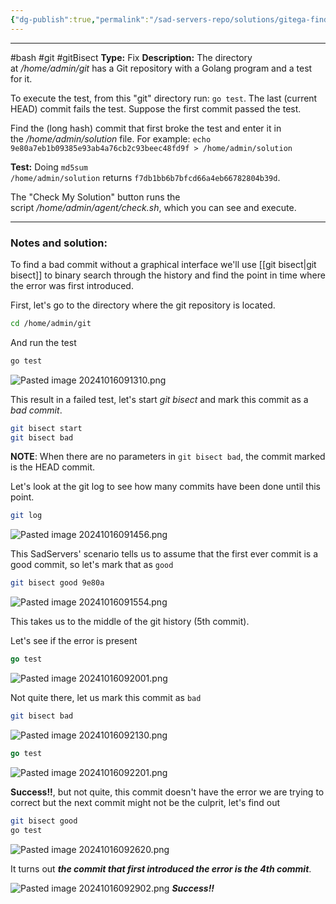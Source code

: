 ```yaml
---
{"dg-publish":true,"permalink":"/sad-servers-repo/solutions/gitega-find-the-bad-git-commit/"}
---
```


---
#bash #git #gitBisect
**Type:** Fix
**Description:** The directory at _/home/admin/git_ has a Git repository with a Golang program and a test for it.  
  
To execute the test, from this "git" directory run: `go test`. The last (current HEAD) commit fails the test. Suppose the first commit passed the test.  
  
Find the (long hash) commit that first broke the test and enter it in the _/home/admin/solution_ file. For example: `echo 9e80a7eb1b09385e93ab4a76cb2c93beec48fd9f > /home/admin/solution`

**Test:** Doing `md5sum /home/admin/solution` returns `f7db1bb6b7bfcd66a4eb66782804b39d`.  
  
The "Check My Solution" button runs the script _/home/admin/agent/check.sh_, which you can see and execute.

---
### Notes and solution:
To find a bad commit without a graphical interface we'll use [[git bisect\|git bisect]] to binary search through the history and find the point in time where the error was first introduced.

First, let's go to the directory where the git repository is located.

```bash
cd /home/admin/git
```

And run the test

```bash
go test
```
![Pasted image 20241016091310.png](/img/user/Sad%20Servers%20repo/Solutions/Reference%20images/Pasted%20image%2020241016091310.png)

This result in a failed test, let's start _git bisect_ and mark this commit as a _bad commit_.

```bash
git bisect start
git bisect bad
```

**NOTE**: When there are no parameters in `git bisect bad`, the commit marked is the HEAD commit.

Let's look at the git log to see how many commits have been done until this point.

```bash
git log
```
![Pasted image 20241016091456.png](/img/user/Sad%20Servers%20repo/Solutions/Reference%20images/Pasted%20image%2020241016091456.png)

This SadServers' scenario tells us to assume that the first ever commit is a good commit, so let's mark that as `good`

```bash
git bisect good 9e80a
```
![Pasted image 20241016091554.png](/img/user/Sad%20Servers%20repo/Solutions/Reference%20images/Pasted%20image%2020241016091554.png)

This takes us to the middle of the git history (5th commit).

Let's see if the error is present
```go
go test
```
![Pasted image 20241016092001.png](/img/user/Sad%20Servers%20repo/Solutions/Reference%20images/Pasted%20image%2020241016092001.png)

Not quite there, let us mark this commit as `bad`
```bash
git bisect bad
```
![Pasted image 20241016092130.png](/img/user/Sad%20Servers%20repo/Solutions/Reference%20images/Pasted%20image%2020241016092130.png)

```go
go test
```
![Pasted image 20241016092201.png](/img/user/Sad%20Servers%20repo/Solutions/Reference%20images/Pasted%20image%2020241016092201.png)

**Success!!**, but not quite, this commit doesn't have the error we are trying to correct but the next commit might not be the culprit, let's find out

```bash
git bisect good
go test
```
![Pasted image 20241016092620.png](/img/user/Sad%20Servers%20repo/Solutions/Reference%20images/Pasted%20image%2020241016092620.png)

It turns out ___the commit that first introduced the error is the 4th commit___.

![Pasted image 20241016092902.png](/img/user/Sad%20Servers%20repo/Solutions/Reference%20images/Pasted%20image%2020241016092902.png)
___Success!!___